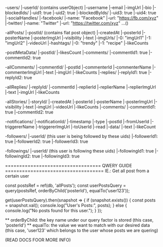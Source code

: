-users/
  |-userId/ (contains userObject)
    |-username
    |-email
    |-imgUrl
    |-bio
    |-blockedIds/
      |-uid1: true
      |-uid2: true
    |-blockedByIds/
      |-uid3: true
      |-uid4: true
    |-socialHandles/
      |-facebook/
        |-name: "Facebook"
        |-url: "https://fb.com/xyz"
      |-twitter/
        |-name: "Twitter"
        |-url: "https://twitter.com/xyz"
    ...()

-allPosts/
  |-postId/ (contains flat post object)
    |-createdAt
    |-posterId
    |-posterName
    |-posterImgUrl
    |-visibility
    |-text
    |-imgUrls/
      |-0: "imgUrl1"
      |-1: "imgUrl2"
    |-videoUrl
    |-hashtags/
      |-0: "trendy"
      |-1: "recipe"
    |-likeCounts

-postMetaData/
  |-postId/
    |-likesCount
    |-comments/
      |-commentId1: true
      |-commentId2: true

-allComments/
  |-commentId/
    |-postId
    |-commenterId
    |-commenterName
    |-commenterImgUrl
    |-text
    |-imgUrl
    |-likeCounts
    |-replies/
      |-replyId1: true
      |-replyId2: true

-allReplies/
  |-replyId/
    |-commentId
    |-replierId
    |-replierName
    |-replierImgUrl
    |-text
    |-imgUrl
    |-likeCounts

-allStories/
  |-storyId/
    |-createdAt
    |-posterId
    |-posterName
    |-posterImgUrl
    |-visibility
    |-text
    |-imgUrl
    |-videoUrl
    |-likeCounts
    |-comments/
      |-commentId1: true
      |-commentId2: true

-notifications/
  |-notificationId/
    |-timestamp
    |-type
    |-postId
    |-fromUserId
    |-triggererName
    |-triggererImgUrl
    |-toUserId
    |-read
    |-data/
      |-text
      |-likeCount

-followers/
  |-userId/ (this user is being followed by these uids)
    |-followerId1: true
    |-followerId2: true
    |-followerId3: true

-followings/
  |-userId/ (this user is following these uids)
    |-followingId1: true
    |-followingId2: true
    |-followingId3: true


================================== QWERY GUIDE ===================================
IE.: Get all post from a certain user


const postsRef = ref(db, 'allPosts');
const userPostsQuery = query(postsRef, orderByChild('posterId'), equalTo('user123'));

get(userPostsQuery).then(snapshot => {
  if (snapshot.exists()) {
    const posts = snapshot.val();
    console.log("User's Posts:", posts);
  } else {
    console.log("No posts found for this user.");
  }
});

** orderByChild: the key name under our query factor is stored (this case, 'posterId')
** equalTo: the value we want to match with our desired data (this case, 'user123' which belongs to the user whose posts we are quering)

(READ DOCS FOOR MORE INFO)
